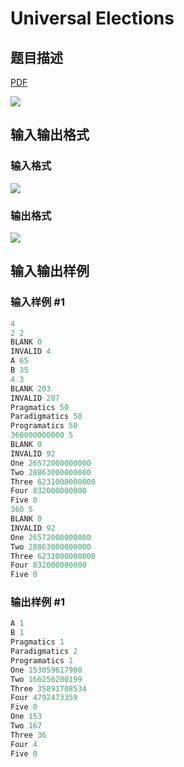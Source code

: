 # Universal Elections

## 题目描述

[problemUrl]: https://uva.onlinejudge.org/index.php?option=com_onlinejudge&Itemid=8&category=242&page=show_problem&problem=3172

[PDF](https://uva.onlinejudge.org/external/120/p12021.pdf)

![](https://cdn.luogu.com.cn/upload/vjudge_pic/UVA12021/00fd7cd1896a728e05079a20f00876fb3b5a14b8.png)

## 输入输出格式

### 输入格式

![](https://cdn.luogu.com.cn/upload/vjudge_pic/UVA12021/276c88b2998b11f8b2a239dabb5f5759856a069f.png)

### 输出格式

![](https://cdn.luogu.com.cn/upload/vjudge_pic/UVA12021/0184e547f9e1264a801b9191b9369ea5c5ce51e9.png)

## 输入输出样例

### 输入样例 #1

```cpp
4
2 2
BLANK 0
INVALID 4
A 65
B 35
4 3
BLANK 203
INVALID 287
Pragmatics 50
Paradigmatics 50
Programatics 50
360000000000 5
BLANK 0
INVALID 92
One 26572000000000
Two 28863000000000
Three 6231000000000
Four 832000000000
Five 0
360 5
BLANK 0
INVALID 92
One 26572000000000
Two 28863000000000
Three 6231000000000
Four 832000000000
Five 0
```


### 输出样例 #1

```cpp
A 1
B 1
Pragmatics 1
Paradigmatics 2
Programatics 1
One 153059617908
Two 166256200199
Three 35891708534
Four 4792473359
Five 0
One 153
Two 167
Three 36
Four 4
Five 0
```


